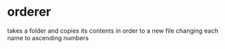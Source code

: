 # orderer
takes a folder and copies its contents in order to a new file changing each name to ascending numbers 
